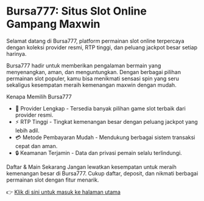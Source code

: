 # Bursa777: Situs Slot Online Gampang Maxwin

Selamat datang di Bursa777, platform permainan slot online terpercaya dengan koleksi provider resmi, RTP tinggi, dan peluang jackpot besar setiap harinya.  

Bursa777 hadir untuk memberikan pengalaman bermain yang menyenangkan, aman, dan menguntungkan. Dengan berbagai pilihan permainan slot populer, kamu bisa menikmati sensasi spin yang seru sekaligus kesempatan meraih kemenangan maxwin dengan mudah.  

Kenapa Memilih Bursa777
- 🎰 Provider Lengkap - Tersedia banyak pilihan game slot terbaik dari provider resmi.  
- ⚡ RTP Tinggi - Tingkat kemenangan besar dengan peluang jackpot yang lebih adil.  
- 💳 Metode Pembayaran Mudah - Mendukung berbagai sistem transaksi cepat dan aman.  
- 🔒 Keamanan Terjamin - Data dan privasi pemain selalu terlindungi.  

Daftar & Main Sekarang
Jangan lewatkan kesempatan untuk meraih kemenangan besar di Bursa777. Cukup daftar, deposit, dan nikmati berbagai permainan slot dengan fitur menarik.  

👉 [Klik di sini untuk masuk ke halaman utama](bursa777.html)
